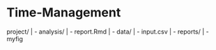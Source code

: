 # Time-Management
project/
| - analysis/
  | - report.Rmd
| - data/
  | - input.csv
| - reports/
  | - myfig
